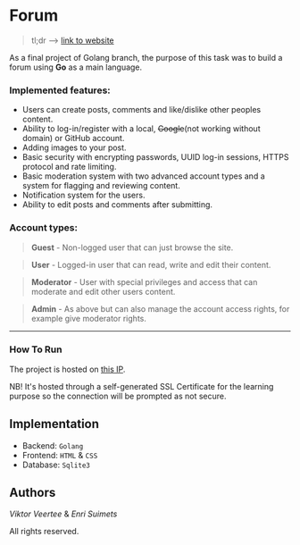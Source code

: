 # Forum
>tl;dr --> [link to website](https://176.112.158.14:8443/)


As a final project of Golang branch, the purpose of this task was to build a forum using **Go** as a main language. 

### Implemented features:
+ Users can create posts, comments and like/dislike other peoples content.
+ Ability to log-in/register with a local, ~~Google~~(not working without domain) or GitHub account.
+ Adding images to your post.
+ Basic security with encrypting passwords, UUID log-in sessions, HTTPS protocol and rate limiting.
+ Basic moderation system with two advanced account types and a system for flagging and reviewing content.
+ Notification system for the users.
+ Ability to edit posts and comments after submitting.


### Account types:
> **Guest** - Non-logged user that can just browse the site.

> **User** - Logged-in user that can read, write and edit their content.

>**Moderator** - User with special privileges and access that can moderate and edit other users content.

>**Admin** - As above but can also manage the account access rights, for example give moderator rights.

--- 
### How To Run
The project is hosted on [this IP](https://176.112.158.14:8443/).

NB! It's hosted through a self-generated SSL Certificate for the learning purpose so the connection will be prompted as not secure. 

## Implementation
- Backend: `Golang`
- Frontend: `HTML` & `CSS`
- Database: `Sqlite3`

## Authors
*Viktor Veertee* & *Enri Suimets*

All rights reserved.
